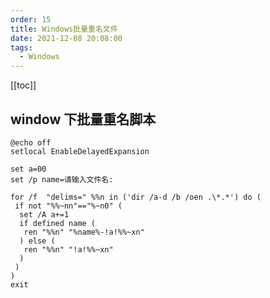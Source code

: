 ```yaml
---
order: 15
title: Windows批量重名文件
date: 2021-12-08 20:08:00
tags: 
  - Windows
---
```


<!-- more -->
[[toc]]

## window 下批量重名脚本

```shell script
@echo off
setlocal EnableDelayedExpansion

set a=00
set /p name=请输入文件名:

for /f  "delims=" %%n in ('dir /a-d /b /oen .\*.*') do (
 if not "%%~nn"=="%~n0" (
  set /A a+=1
  if defined name (
   ren "%%n" "%name%-!a!%%~xn"
  ) else (
   ren "%%n" "!a!%%~xn"
  )
 )
)
exit
```
